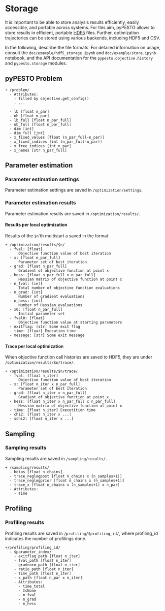 # Storage

It is important to be able to store analysis results efficiently, easily
accessible, and portable across systems. For this aim, pyPESTO allows to
store results in efficient, portable
[HDF5](https://www.hdfgroup.org/solutions/hdf5/) files. Further, optimization
trajectories can be stored using various backends, including HDF5 and CSV.

In the following, describe the file formats.
For detailed information on usage, consult the `doc/example/hdf5_storage.ipynb`
and `doc/example/store.ipynb` notebook, and the API documentation for the
`pypesto.objective.history` and `pypesto.storage` modules.


## pyPESTO Problem

```
+ /problem/
  - Attributes:
    - filled by objective.get_config()
    - ...

  - lb [float n_par]
  - ub [float n_par]
  - lb_full [float n_par_full]
  - ub_full [float n_par_full]
  - dim [int]
  - dim_full [int]
  - x_fixed_values [float (n_par_full-n_par)]
  - x_fixed_indices [int (n_par_full-n_par)]
  - x_free_indices [int n_par]
  - x_names [str n_par_full]
```

## Parameter estimation

### Parameter estimation settings

Parameter estimation settings are saved in `/optimization/settings`.

### Parameter estimation results

Parameter estimation results are saved in `/optimization/results/`.

#### Results per local optimization

Results of the `$n`'th multistart a saved in the format

```
+ /optimization/results/$n/
  - fval: [float]
      Objective function value of best iteration
  - x: [float n_par_full]
      Parameter set of best iteration
  - grad: [float n_par_full]
      Gradient of objective function at point x
  - hess: [float n_par_full x n_par_full]
      Hessian matrix of objective function at point x
  - n_fval: [int]
      Total number of objective function evaluations
  - n_grad: [int]
      Number of gradient evaluations
  - n_hess: [int]
      Number of Hessian evaluations
  - x0: [float n_par_full]
      Initial parameter set
  - fval0: [float]
      Objective function value at starting parameters
  - exitflag: [str] Some exit flag
  - time: [float] Execution time
  - message: [str] Some exit message
```

#### Trace per local optimization

When objective function call histories are saved to HDF5, they are under
`/optimization/results/$n/trace/`.

```
+ /optimization/results/$n/trace/
  - fval: [float n_iter]
      Objective function value of best iteration
  - x: [float n_iter x n_par_full]
      Parameter set of best iteration
  - grad: [float n_iter x n_par_full]
      Gradient of objective function at point x
  - hess: [float n_iter x n_par_full x n_par_full]
      Hessian matrix of objective function at point x
  - time: [float n_iter] Executition time
  - chi2: [float n_iter x ...]
  - schi2: [float n_iter x ...]
```

## Sampling


### Sampling results

Sampling results are saved in `/sampling/results/`.
```
+ /sampling/results/
  - betas [float n_chains]
  - trace_neglogpost [float n_chains x (n_samples+1)]
  - trace_neglogprior [float n_chains x (n_samples+1)]
  - trace_x [float n_chains x (n_samples+1) x n_par]
  - Attributes:
    - time
```

## Profiling


### Profiling results

Profiling results are saved in `/profiling/$profiling_id/`, where profiling_id indicates the number of profilings done.
```
+/profiling/profiling_id/
  - $parameter_index/
    - exitflag_path [float n_iter]
    - fval_path [float n_iter]
    - gradnorm_path [float n_iter]
    - ratio_path [float n_iter]
    - time_path [float n_iter]
    - x_path [float n_par x n_iter]
    - Attributes:
      - time_total
      - IsNone
      - n_fval
      - n_grad
      - n_hess
    
```


